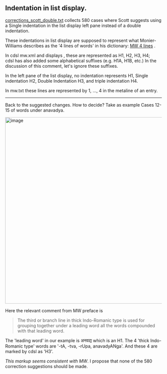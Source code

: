 ## Indentation in list display.
[corrections_scott_double.txt](https://github.com/sanskrit-lexicon/csl-corrections/blob/master/app/correction_response/issue91/corrections_scott_double.txt) collects 580 cases where Scott suggests using a Single indentation in the list display left pane instead of a double indentation.

These indentations in list display are supposed to represent what Monier-Williams describes as the '4 lines of words' in his dictionary:
[MW 4 lines](https://sanskrit-lexicon.uni-koeln.de/scans/csldev/csldoc/build/dictionaries/prefaces/mwpref/mwpref11.html) .

In cdsl mw.xml and displays , these are represented as H1, H2, H3, H4;  
cdsl has also added some alphabetical suffixes (e.g. H1A, H1B, etc.)  In the discussion of this comment, let's ignore these suffixes.

In the left pane of the list display,  no indentation represents H1, Single indentation H2, Double Indentation H3, and triple indentation H4.

In mw.txt these lines are represented by <e>1, ..., <e>4  in the metaline of an entry.

---------------------------------------------------------------

Back to the suggested changes.  How to decide?  Take as example Cases 12-15 of words under anavadya.

<img width="599" alt="image" src="https://github.com/user-attachments/assets/dcee91a5-9a3c-41f2-86ee-9642a96f8eaf">

Here the relevant comment from MW preface is 
> The third or branch line in thick Indo-Romanic type is used for grouping together under a leading word all the words compounded with that leading word.

The 'leading word' in our example is अनवद्य which is an H1.
The 4 'thick Indo-Romanic type' words are '-tA, -tva, -rUpa, anavadyANga'.
And these 4 are marked by cdsl as 'H3'.

*This markup seems consistent with MW*.
I propose that none of the 580 correction suggestions should be made.
